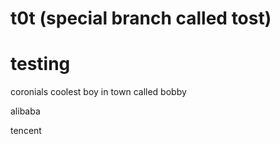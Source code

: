 
# t0t (special branch called tost)

# testing


coronials
coolest boy in town called bobby

alibaba

tencent
